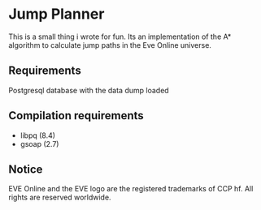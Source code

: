 Jump Planner
============

This is a small thing i wrote for fun. Its an implementation of the A\* algorithm to calculate jump paths in the Eve Online universe.

Requirements
------------

Postgresql database with the data dump loaded


Compilation requirements
------------------------

* libpq (8.4)
* gsoap (2.7)

Notice
------
EVE Online and the EVE logo are the registered trademarks of CCP hf. All rights are reserved worldwide.
